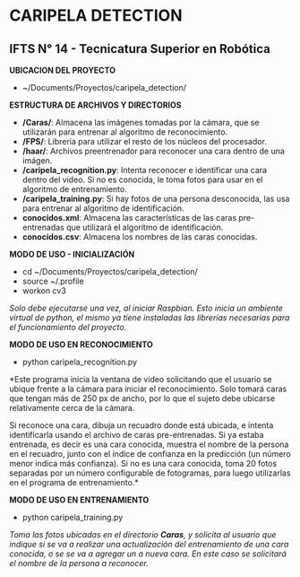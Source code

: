 CARIPELA DETECTION
====================
IFTS N° 14 - Tecnicatura Superior en Robótica
---------------------------------------------

**UBICACION DEL PROYECTO**
* ~/Documents/Proyectos/caripela_detection/

**ESTRUCTURA DE ARCHIVOS Y DIRECTORIOS**
* **/Caras/**: Almacena las imágenes tomadas por la cámara, que se utilizarán para entrenar al algoritmo de reconocimiento.
* **/FPS/**: Librería para utilizar el resto de los núcleos del procesador.
* **/haar/**: Archivos preentrenador para reconocer una cara dentro de una imágen.
* **/caripela_recognition.py**: Intenta reconocer e identificar una cara dentro del video. Si no es conocida, le toma fotos para usar en el algoritmo de entrenamiento.
* **/caripela_training.py**: Si hay fotos de una persona desconocida, las usa para entrenar al algoritmo de identificación.
* **conocidos.xml**: Almacena las características de las caras pre-entrenadas que utilizará el algoritmo de identificación.
* **conocidos.csv**: Almacena los nombres de las caras conocidas.

**MODO DE USO - INICIALIZACIÓN**
* cd ~/Documents/Proyectos/caripela_detection/
* source ~/.profile
* workon cv3

*Solo debe ejecutarse una vez, al iniciar Raspbian. Esto inicia un ambiente virtual de python, el mismo ya tiene instaladas las librerías necesarias para el funcionamiento del proyecto.*

**MODO DE USO EN RECONOCIMIENTO**
* python caripela_recognition.py 

*Este programa inicia la ventana de video solicitando que el usuario se ubique frente a la cámara para iniciar el reconocimiento. Solo tomará caras que tengan más de 250 px de ancho, por lo que el sujeto debe ubicarse relativamente cerca de la cámara.

Si reconoce una cara, dibuja un recuadro donde está ubicada, e intenta identificarla usando el archivo de caras pre-entrenadas. Si ya estaba entrenada, es decir es una cara conocida, muestra el nombre de la persona en el recuadro, junto con el índice de confianza en la predicción (un número menor indica más confianza).
Si no es una cara conocida, toma 20 fotos separadas por un número configurable de fotogramas, para luego utilizarlas en el programa de entrenamiento.*

**MODO DE USO EN ENTRENAMIENTO**
* python caripela_training.py 

*Toma las fotos ubicadas en el directorio __Caras__, y solicita al usuario que indique si se va a realizar una actualización del entrenamiento de una cara conocida, o se se va a agregar un a nueva cara. En este caso se solicitará el nombre de la persona a reconocer.*